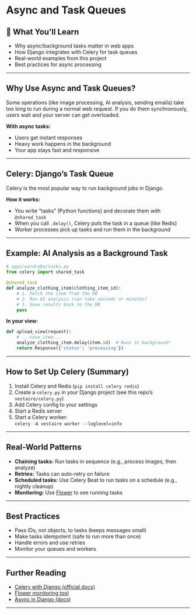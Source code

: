 # Async and Task Queues

## 🎯 What You'll Learn

- Why async/background tasks matter in web apps
- How Django integrates with Celery for task queues
- Real-world examples from this project
- Best practices for async processing

---

## Why Use Async and Task Queues?

Some operations (like image processing, AI analysis, sending emails) take too long to run during a normal web request. If you do them synchronously, users wait and your server can get overloaded.

**With async tasks:**
- Users get instant responses
- Heavy work happens in the background
- Your app stays fast and responsive

---

## Celery: Django’s Task Queue

Celery is the most popular way to run background jobs in Django.

**How it works:**
- You write “tasks” (Python functions) and decorate them with `@shared_task`
- When you call `.delay()`, Celery puts the task in a queue (like Redis)
- Worker processes pick up tasks and run them in the background

---

## Example: AI Analysis as a Background Task

```python
# apps/wardrobe/tasks.py
from celery import shared_task

@shared_task
def analyze_clothing_item(clothing_item_id):
    # 1. Fetch the item from the DB
    # 2. Run AI analysis (can take seconds or minutes)
    # 3. Save results back to the DB
    pass
```

**In your view:**

```python
def upload_view(request):
    # ...save item...
    analyze_clothing_item.delay(item.id)  # Runs in background!
    return Response({'status': 'processing'})
```

---

## How to Set Up Celery (Summary)

1. Install Celery and Redis (`pip install celery redis`)
2. Create a `celery.py` in your Django project (see this repo’s `vestaire/celery.py`)
3. Add Celery config to your settings
4. Start a Redis server
5. Start a Celery worker:  
   `celery -A vestaire worker --loglevel=info`

---

## Real-World Patterns

- **Chaining tasks:** Run tasks in sequence (e.g., process images, then analyze)
- **Retries:** Tasks can auto-retry on failure
- **Scheduled tasks:** Use Celery Beat to run tasks on a schedule (e.g., nightly cleanup)
- **Monitoring:** Use [Flower](https://flower.readthedocs.io/) to see running tasks

---

## Best Practices

- Pass IDs, not objects, to tasks (keeps messages small)
- Make tasks idempotent (safe to run more than once)
- Handle errors and use retries
- Monitor your queues and workers

---

## Further Reading

- [Celery with Django (official docs)](https://docs.celeryproject.org/en/stable/django/first-steps-with-django.html)
- [Flower monitoring tool](https://flower.readthedocs.io/)
- [Async in Django (docs)](https://docs.djangoproject.com/en/stable/topics/async/)

---